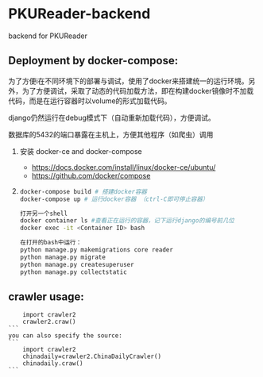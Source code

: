 ﻿# PKUReader-backend
backend for PKUReader 



## Deployment by docker-compose:

为了方便i在不同环境下的部署与调试，使用了docker来搭建统一的运行环境。另外，为了方便调试，采取了动态的代码加载方法，即在构建docker镜像时不加载代码，而是在运行容器时以volume的形式加载代码。

django仍然运行在debug模式下（自动重新加载代码），方便调试。

数据库的5432的端口暴露在主机上，方便其他程序（如爬虫）调用

1. 安装 docker-ce and docker-compose

   - https://docs.docker.com/install/linux/docker-ce/ubuntu/
   - https://github.com/docker/compose

2. ```bash
   docker-compose build # 搭建docker容器
   docker-compose up # 运行docker容器 （ctrl-C即可停止容器）

   打开另一个shell
   docker container ls #查看正在运行的容器，记下运行django的编号前几位
   docker exec -it <Container ID> bash 

   在打开的bash中运行：
   python manage.py makemigrations core reader
   python manage.py migrate
   python manage.py createsuperuser
   python manage.py collectstatic

## crawler usage:
````
	import crawler2
	crawler2.craw()
```
you can also specify the source:
```
	import crawler2
	chinadaily=crawler2.ChinaDailyCrawler()
	chinadaily.craw()
```
